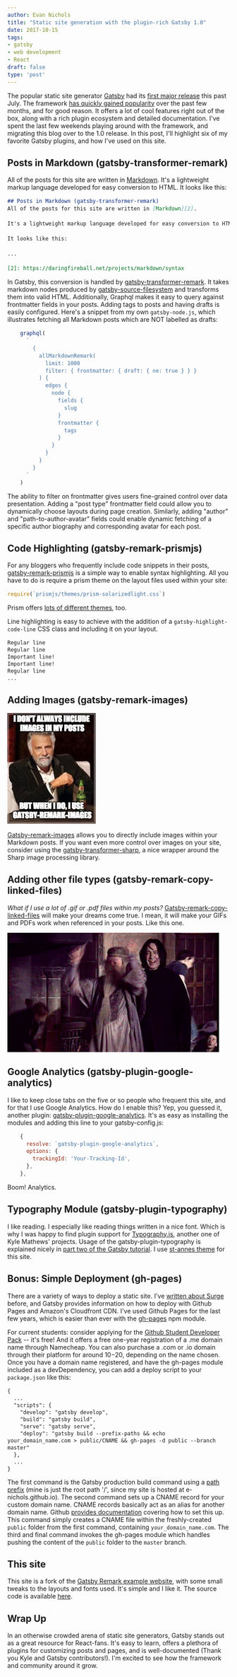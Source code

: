 ```yaml
---
author: Evan Nichols
title: "Static site generation with the plugin-rich Gatsby 1.0"
date: 2017-10-15
tags:
- gatsby
- web development
- React
draft: false
type: 'post'
---
```


The popular static site generator [Gatsby][14] had its [first major release][25] this past July. The framework [has quickly gained popularity][1] over the past few months, and for good reason. It offers a lot of cool features right out of the box, along with a rich plugin ecosystem and detailed documentation. I've spent the last few weekends playing around with the framework, and migrating this blog over to the 1.0 release. In this post, I'll highlight six of my favorite Gatsby plugins, and how I've used on this site.

## Posts in Markdown (gatsby-transformer-remark)
All of the posts for this site are written in [Markdown][2]. It's a lightweight markup language developed for easy conversion to HTML. It looks like this:

```markdown
## Posts in Markdown (gatsby-transformer-remark)
All of the posts for this site are written in [Markdown][2].

It's a lightweight markup language developed for easy conversion to HTML.

It looks like this:

...

[2]: https://daringfireball.net/projects/markdown/syntax
```

In Gatsby, this conversion is handled by [gatsby-transformer-remark][15]. It takes markdown nodes produced by [gatsby-source-filesystem][16] and transforms them into valid HTML. Additionally, Graphql makes it easy to query against frontmatter fields in your posts. Adding tags to posts and having drafts is easily configured. Here's a snippet from my own ```gatsby-node.js```, which illustrates fetching all Markdown posts which are NOT labelled as drafts:

```js
    graphql(
      `
        {
          allMarkdownRemark(
            limit: 1000
            filter: { frontmatter: { draft: { ne: true } } }
          ) {
            edges {
              node {
                fields {
                  slug
                }
                frontmatter {
                  tags
                }
              }
            }
          }
        }
      `
    )
```

The ability to filter on frontmatter gives users fine-grained control over data presentation. Adding a "post type" frontmatter field could allow you to dynamically choose layouts during page creation. Similarly, adding "author" and "path-to-author-avatar" fields could enable dynamic fetching of a specific author biography and corresponding avatar for each post.

## Code Highlighting (gatsby-remark-prismjs)
For any bloggers who frequently include code snippets in their posts, [gatsby-remark-prismjs][3] is a simple way to enable syntax highlighting. All you have to do is require a prism theme on the layout files used within your site:

```js
require(`prismjs/themes/prism-solarizedlight.css`)
```

Prism offers [lots of different themes][5], too.

Line highlighting is easy to achieve with the addition of a ```gatsby-highlight-code-line``` CSS class and including it on your layout.

```js{3-4}
Regular line
Regular line
Important line!
Important line!
Regular line
...
```

## Adding Images (gatsby-remark-images)
![](gatsby-remark-images.jpg)

[Gatsby-remark-images][6] allows you to directly include images within your Markdown posts. If you want even more control over images on your site, consider using the [gatsby-transformer-sharp][8], a nice wrapper around the Sharp image processing library.

## Adding other file types (gatsby-remark-copy-linked-files)
*What if I use a lot of .gif or .pdf files within my posts?* [Gatsby-remark-copy-linked-files][18] will make your dreams come true. I mean, it will make your GIFs and PDFs work when referenced in your posts. Like this one.

![](dumblerage.gif)

## Google Analytics (gatsby-plugin-google-analytics)
I like to keep close tabs on the five or so people who frequent this site, and for that I use Google Analytics. How do I enable this? Yep, you guessed it, another plugin: [gatsby-plugin-google-analytics][13]. It's as easy as installing the modules and adding this line to your gatsby-config.js:

```js
    {
      resolve: `gatsby-plugin-google-analytics`,
      options: {
        trackingId: 'Your-Tracking-Id',
      },
    },
```

Boom! Analytics.

## Typography Module (gatsby-plugin-typography)
I like reading. I especially like reading things written in a nice font. Which is why I was happy to find plugin support for [Typography.js][17], another one of Kyle Mathews' projects. Usage of the gatsby-plugin-typography is explained nicely in [part two of the Gatsby tutorial][10]. I use [st-annes theme][11] for this site.

## Bonus: Simple Deployment (gh-pages)
There are a variety of ways to deploy a static site. I've [written about Surge][26] before, and Gatsby provides information on how to deploy with Github Pages and Amazon's Cloudfront CDN. I've used Github Pages for the last few years, which is easier than ever with the [gh-pages][20] npm module.

For current students: consider applying for the [Github Student Developer Pack][19] -- it's free! And it offers a free one-year registration of a .me domain name through Namecheap. You can also purchase a .com or .io domain through their platform for around $10-$20, depending on the name chosen. Once you have a domain name registered, and have the gh-pages module included as a devDependency, you can add a deploy script to your ```package.json``` like this:

```js{7-8}
{
  ...
  "scripts": {
    "develop": "gatsby develop",
    "build": "gatsby build",
    "serve": "gatsby serve",
    "deploy": "gatsby build --prefix-paths && echo your_domain_name.com > public/CNAME && gh-pages -d public --branch master"
  },
  ...
}
```
The first command is the Gatsby production build command using a [path prefix][23] (mine is just the root path '/', since my site is hosted at e-nichols.github.io). The second command sets up a CNAME record for your custom domain name. CNAME records basically act as an alias for another domain name. Github [provides documentation][22] covering how to set this up. This command simply creates a CNAME file within the freshly-created ```public``` folder from the first command, containing ```your_domain_name.com```. The third and final command invokes the gh-pages module which handles pushing the content of the ```public``` folder to the ```master``` branch.

## This site
This site is a fork of the [Gatsby Remark example website][21], with some small tweaks to the layouts and fonts used. It's simple and I like it. The source code is available [here][24].

## Wrap Up
In an otherwise crowded arena of static site generators, Gatsby stands out as a great resource for React-fans. It's easy to learn, offers a plethora of plugins for customizing posts and pages, and is well-documented (Thank you Kyle and Gatsby contributors!). I'm excited to see how the framework and community around it grow.

[1]: https://www.gatsbyjs.org/blog/2017-09-21-community-roundup-1/
[2]: https://daringfireball.net/projects/markdown/syntax
[3]: https://www.gatsbyjs.org/packages/gatsby-remark-prismjs/
[4]: https://www.staticgen.com/
[5]: http://prismjs.com/test.html
[6]: https://www.gatsbyjs.org/packages/gatsby-remark-images/
[7]: https://image-processing.gatsbyjs.org/
[8]: https://www.gatsbyjs.org/packages/gatsby-transformer-sharp/
[9]: http://kyleamathews.github.io/typography.js/
[10]: https://www.gatsbyjs.org/tutorial/part-two/
[11]: https://github.com/KyleAMathews/typography.js/tree/master/packages/typography-theme-st-annes
[12]: https://www.gatsbyjs.org/tutorial/
[13]: https://www.gatsbyjs.org/packages/gatsby-plugin-google-analytics/
[14]: https://github.com/gatsbyjs/gatsby
[15]: https://www.gatsbyjs.org/packages/gatsby-transformer-remark/
[16]: https://www.gatsbyjs.org/packages/gatsby-source-filesystem/
[17]: http://kyleamathews.github.io/typography.js/
[18]: https://www.gatsbyjs.org/packages/gatsby-remark-copy-linked-files/
[19]: https://education.github.com/pack
[20]: https://www.npmjs.com/package/gh-pages
[21]: https://using-remark.gatsbyjs.org/
[22]: https://help.github.com/articles/quick-start-setting-up-a-custom-domain/
[23]: https://www.gatsbyjs.org/docs/path-prefix/
[24]: https://github.com/e-nichols/e-nichols.github.io/tree/dev
[25]: https://www.gatsbyjs.org/blog/gatsby-v1/
[26]: http://etnichols.com/react-quotebook-tutorial/#deploy-using-surge

